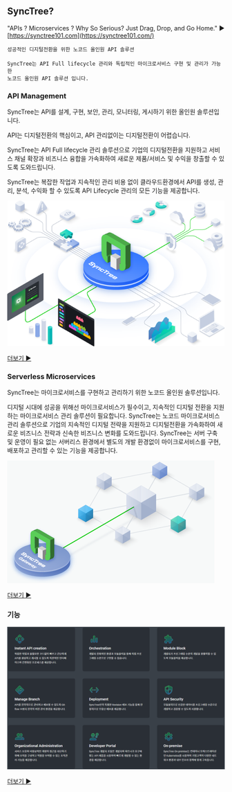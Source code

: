 ## SyncTree?

"APIs ? Microservices ? Why So Serious? Just Drag, Drop, and Go Home."  ▶  [https://synctree101.com](https://synctree101.com/)


    성공적인 디지털전환을 위한 노코드 올인원 API 솔루션

    SyncTree는 API Full lifecycle 관리와 독립적인 마이크로서비스 구현 및 관리가 가능한
    노코드 올인원 API 솔루션 입니다.


### API Management

SyncTree는 API를 설계, 구현, 보안, 관리, 모니터링, 게시하기 위한 올인원 솔루션입니다.

API는 디지털전환의 핵심이고, API 관리없이는 디지털전환이 어렵습니다.

SyncTree는 API Full lifecycle 관리 솔루션으로 기업의 디지털전환을 지원하고 서비스 채널 확장과 비즈니스 융합을 가속화하여 새로운 제품/서비스 및 수익을 창출할 수 있도록 도와드립니다.

SyncTree는 복잡한 작업과 지속적인 관리 비용 없이 클라우드환경에서 API를 생성, 관리, 분석, 수익화 할 수 있도록 API Lifecycle 관리의 모든 기능을 제공합니다.

![](img/assets/image%20%2837%29.png)

[더보기 ▶](https://synctree101.com/apiManagement.html)

### Serverless Microservices

SyncTree는 마이크로서비스를 구현하고 관리하기 위한 노코드 올인원 솔루션입니다.

디지털 시대에 성공을 위해선 마이크로서비스가 필수이고, 지속적인 디지털 전환을 지원하는 마이크로서비스 관리 솔루션이 필요합니다. SyncTree는 노코드 마이크로서비스 관리 솔루션으로 기업의 지속적인 디지털 전략을 지원하고 디지털전환을 가속화하여 새로운 비즈니스 전략과 신속한 비즈니스 변화를 도와드립니다. SyncTree는 서버 구축 및 운영이 필요 없는 서버리스 환경에서 별도의 개발 환경없이 마이크로서비스를 구현, 배포하고 관리할 수 있는 기능을 제공합니다.

![](img/assets/image%20%2835%29.png)

[더보기 ▶](https://synctree101.com/microService.html)

### 기능

![](img/assets/image%20%2833%29.png)

[더보기 ▶](https://synctree101.com/features.html)
